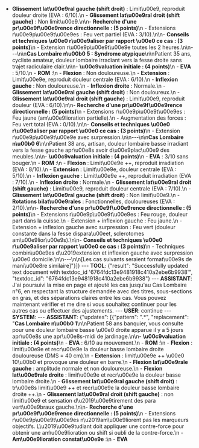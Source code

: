 - **Glissement lat\u00e9ral gauche (shift droit)** : Limit\u00e9, reproduit douleur droite (EVA : 6/10).\n - **Glissement lat\u00e9ral droit (shift gauche)** : Non limit\u00e9.\n\n- **Recherche d'une pr\u00e9f\u00e9rence directionnelle : (5 points)**\n - Extensions r\u00e9p\u00e9t\u00e9es : Feu vert partiel (EVA : 3/10).\n\n- **Conseils et techniques \u00e0 r\u00e9aliser par rapport \u00e0 ce cas : (3 points)**\n - Extension r\u00e9p\u00e9t\u00e9e toutes les 2 heures.\n\n---\n\n**Cas Lombaire n\u00b0 5 : Syndrome atypique**\n\nPatient 35 ans, cycliste amateur, douleur lombaire irradiant vers la fesse droite sans trajet radiculaire clair.\n\n- **\u00c9valuation initiale : (4 points)**\n - **EVA** : 5/10.\n - **ROM** :\n - **Flexion** : Non douloureuse.\n - **Extension** : Limit\u00e9e, reproduit douleur centrale (EVA : 6/10).\n - **Inflexion gauche** : Non douloureuse.\n - **Inflexion droite** : Normale.\n - **Glissement lat\u00e9ral gauche (shift droit)** : Non douloureux.\n - **Glissement lat\u00e9ral droit (shift gauche)** : Limit\u00e9, reproduit douleur (EVA : 6/10).\n\n- **Recherche d'une pr\u00e9f\u00e9rence directionnelle : (5 points)**\n - Extensions r\u00e9p\u00e9t\u00e9es : Feu jaune (am\u00e9lioration partielle).\n - Augmentation des forces : Feu vert total (EVA : 0/10).\n\n- **Conseils et techniques \u00e0 r\u00e9aliser par rapport \u00e0 ce cas : (3 points)**\n - Extension r\u00e9p\u00e9t\u00e9e avec surpression.\n\n---\n\n**Cas Lombaire n\u00b0 6**\n\nPatient 38 ans, artisan, douleur lombaire basse irradiant vers la fesse gauche apr\u00e8s avoir d\u00e9plac\u00e9 des meubles.\n\n- **\u00c9valuation initiale : (4 points)**\n - **EVA** : 3/10 sans bouger.\n - **ROM** :\n - **Flexion** : Limit\u00e9e ++, reproduit irradiation (EVA : 8/10).\n - **Extension** : Limit\u00e9e, douleur centrale (EVA : 5/10).\n - **Inflexion gauche** : Limit\u00e9e ++, reproduit irradiation (EVA : 7/10).\n - **Inflexion droite** : Normale.\n - **Glissement lat\u00e9ral droit (shift gauche)** : Limit\u00e9, reproduit douleur centrale (EVA : 7/10).\n - **Glissement lat\u00e9ral gauche (shift droit)** : Non limit\u00e9.\n - **Rotations bilat\u00e9rales** : Fonctionnelles, douloureuses (EVA : 2/10).\n\n- **Recherche d'une pr\u00e9f\u00e9rence directionnelle : (5 points)**\n - Extensions r\u00e9p\u00e9t\u00e9es : Feu rouge, douleur part dans la cuisse.\n - Extension + inflexion gauche : Feu jaune.\n - Extension + inflexion gauche avec surpression : Feu vert (douleur constante dans la fesse dispara\u00eet, sclerotomes am\u00e9lior\u00e9s).\n\n- **Conseils et techniques \u00e0 r\u00e9aliser par rapport \u00e0 ce cas : (3 points)**\n - Techniques combin\u00e9es d\u2019extension et inflexion gauche avec surpression \u00e0 domicile.\n\n---\n\n[Les cas suivants seraient format\u00e9s de mani\u00e8re similaire]"}]} --- **TOOL**: {"result": "Successfully updated text document with textdoc_id '6764fdc13e9481918c410a2ebe6b9938'", "textdoc_id": "6764fdc13e9481918c410a2ebe6b9938"} --- **ASSISTANT**: J'ai poursuivi la mise en page et ajouté les cas jusqu'au Cas Lombaire n°6, en respectant la structure demandée avec des titres, sous-sections en gras, et des séparations claires entre les cas. Vous pouvez maintenant vérifier et me dire si vous souhaitez continuer pour les autres cas ou effectuer des ajustements. --- **USER**: continue --- **SYSTEM**: --- **ASSISTANT**: {"updates": [{"pattern": ".*", "replacement": "**Cas Lombaire n\u00b0 1**\n\nPatient 58 ans banquier, vous consulte pour une douleur lombaire basse \u00e0 droite apparue il y a 5 jours apr\u00e8s une apr\u00e8s-midi de jardinage.\n\n- **\u00c9valuation initiale : (4 points)**\n - **EVA** : 6/10 au mouvement.\n - **ROM** :\n - **Flexion** : limit\u00e9e et recr\u00e9e la douleur basse lombaire droite douloureuse (DMS = 40 cm).\n - **Extension** : limit\u00e9e ++ \u00e0 10\u00b0 et provoque une douleur en barre.\n - **Flexion lat\u00e9rale gauche** : amplitude normale et non douloureuse.\n - **Flexion lat\u00e9rale droite** : limit\u00e9e et recr\u00e9e la douleur basse lombaire droite.\n - **Glissement lat\u00e9ral gauche (shift droit)** : tr\u00e8s limit\u00e9 ++ et recr\u00e9e la douleur basse lombaire droite ++.\n - **Glissement lat\u00e9ral droit (shift gauche)** : non limit\u00e9 et sensation d\u2019\u00e9tirement des para vert\u00e9braux gauche.\n\n- **Recherche d'une pr\u00e9f\u00e9rence directionnelle : (5 points)**\n - Extensions r\u00e9p\u00e9t\u00e9es n\u2019am\u00e9liorent pas les marqueurs objectifs. L\u2019\u00e9tudiant doit appliquer une contre-force pour obtenir une am\u00e9lioration ou shift si oubli de la contre-force.\n - **Am\u00e9lioration constat\u00e9e** :\n - **EVA**